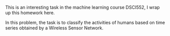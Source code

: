 This is an interesting task in the machine learning course DSCI552, I wrap up this homework here.

In this problem, the task is to classify the activities of humans based on time series obtained by a Wireless Sensor Network.
